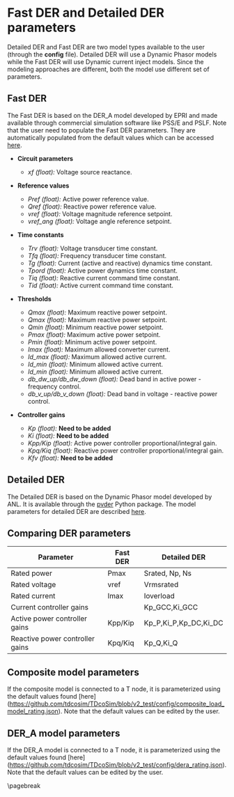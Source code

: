 # Fast DER and Detailed DER parameters

Detailed DER and Fast DER are two model types available to the user (through the **config** file). Detailed DER will use a Dynamic Phasor models while the Fast DER will use Dynamic current inject models. Since the modeling approaches are different, both the model use different set of parameters.


## Fast DER
The Fast DER is based on the DER_A model developed by EPRI and made available through commercial simulation software like PSS/E and PSLF. Note that the user need to populate the Fast DER parameters. They are automatically populated from the default values which can be accessed [here](https://github.com/tdcosim/TDcoSim/blob/v2_test/config/fast_der_default.json).

* **Circuit parameters**
  * *xf (float):* Voltage source reactance.

* **Reference values**
  * *Pref (float):* Active power reference value.
  * *Qref (float):* Reactive power reference value.
  * *vref (float):* Voltage magnitude reference setpoint.
  * *vref_ang (float):* Voltage angle reference setpoint.

* **Time constants**
  * *Trv (float):*  Voltage transducer time constant.
  * *Tfq (float):* Frequency transducer time constant.
  * *Tg (float):* Current (active and reactive) dynamics  time constant.  
  * *Tpord (float):* Active power dynamics time constant.
  * *Tiq (float):* Reactive current command time constant.
  * *Tid (float):* Active current command time constant.

* **Thresholds**
  * *Qmax (float):* Maximum reactive power setpoint.
  * *Qmax (float):* Maximum reactive power setpoint.
  * *Qmin (float):* Minimum reactive power setpoint.
  * *Pmax (float):* Maximum active power setpoint.
  * *Pmin (float):* Minimum active power setpoint.
  * *Imax (float):* Maximum allowed converter current.
  * *Id_max (float):* Maximum allowed active current.
  * *Id_min (float):* Minimum allowed active current.
  * *Id_min (float):* Minimum allowed active current.
  * *db_dw_up/db_dw_down (float):* Dead band in active power - frequency control.
  * *db_v_up/db_v_down (float):* Dead band in voltage - reactive power control.

* **Controller gains**
  * *Kp (float):* **Need to be added**
  * *Ki (float):* **Need to be added**
  * *Kpp/Kip (float):* Active power controller proportional/integral gain.
  * *Kpq/Kiq (float):* Reactive power controller proportional/integral gain. 
  * *Kfv (float):* **Need to be added**

## Detailed DER
The Detailed DER is based on the Dynamic Phasor model developed by ANL. It is available through the [pvder](https://github.com/tdcosim/SolarPV-DER-simulation-tool) Python package. The model parameters for detailed DER are described [here](user_guide_understanding_DER_config.md).

## Comparing DER parameters

| Parameter                       | Fast DER | Detailed DER          |
| ------------------------------- | -------- | --------------------- |
| Rated power                     | Pmax     | Srated, Np, Ns        |
| Rated voltage                   | vref     | Vrmsrated             |
| Rated current                   | Imax     | Ioverload             |
| Current controller gains        |          | Kp_GCC,Ki_GCC         |
| Active power controller gains   |    Kpp/Kip      | Kp_P,Ki_P,Kp_DC,Ki_DC |
| Reactive power controller gains | Kpq/Kiq | Kp_Q,Ki_Q             |

## Composite model parameters
If the composite model is connected to a T node, it is parameterized using the default values found [here] (https://github.com/tdcosim/TDcoSim/blob/v2_test/config/composite_load_model_rating.json). Note that the default values can be edited by the user.

## DER_A model parameters
If the DER_A model is connected to a T node, it is parameterized using the default values found [here] (https://github.com/tdcosim/TDcoSim/blob/v2_test/config/dera_rating.json). Note that the default values can be edited by the user.

\pagebreak

